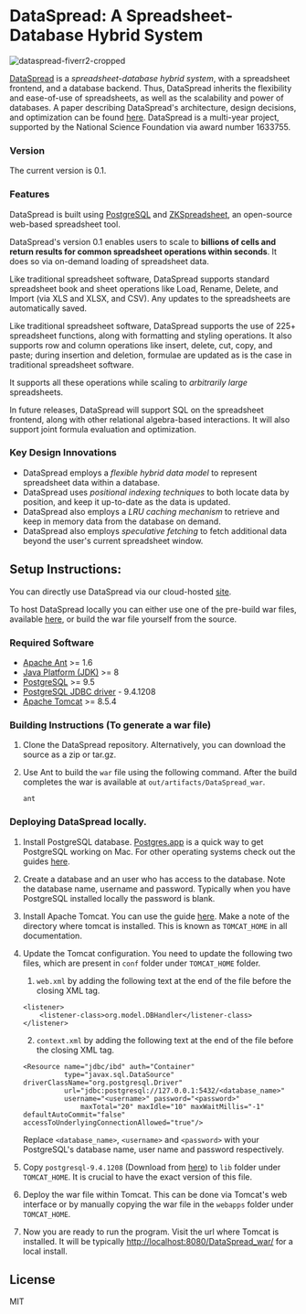 # DataSpread: A Spreadsheet-Database Hybrid System

![dataspread-fiverr2-cropped](https://cloud.githubusercontent.com/assets/1056605/21773459/cec3c198-d654-11e6-8d0e-5c7a867ed77b.png)


[DataSpread][dataspread-github] is a _spreadsheet-database hybrid system_, with a spreadsheet frontend, and a database backend. Thus, DataSpread inherits the flexibility and ease-of-use of spreadsheets, as well as the scalability and power of databases. A paper describing DataSpread's architecture, design decisions, and optimization can be found [here][dataspread-site]. DataSpread is a multi-year project, supported by the National Science Foundation via award number 1633755.

### Version
The current version is 0.1.

### Features
DataSpread is built using [PostgreSQL][postgressite] and [ZKSpreadsheet][zksite], an open-source web-based spreadsheet tool.

DataSpread's version 0.1 enables users to scale to **billions of cells and return results for common spreadsheet operations within seconds**. It does so via on-demand loading of spreadsheet data.


Like traditional spreadsheet software, DataSpread supports standard spreadsheet book and sheet operations like Load, Rename, Delete, and Import (via XLS and XLSX, and CSV). Any updates to the spreadsheets are automatically saved.

Like traditional spreadsheet software, DataSpread supports the use of 225+ spreadsheet functions, along with formatting and styling operations. It also supports row and column operations like insert, delete, cut, copy, and paste; during insertion and deletion, formulae are updated as is the case in traditional spreadsheet software. 

It supports all these operations while scaling to *arbitrarily large* spreadsheets.

In future releases, DataSpread will support SQL on the spreadsheet frontend, along with other relational algebra-based interactions. It will also support joint formula evaluation and optimization. 

### Key Design Innovations

* DataSpread employs a _flexible hybrid data model_ to represent spreadsheet data within a database. 
* DataSpread uses _positional indexing techniques_ to both locate data by position, and keep it up-to-date as the data is updated. 
* DataSpread also employs a _LRU caching mechanism_ to retrieve and keep in memory data from the database on demand. 
* DataSpread also employs _speculative fetching_ to fetch additional data beyond the user's current spreadsheet window. 



## Setup Instructions:

You can directly use DataSpread via our cloud-hosted [site][siteinfo].

To host DataSpread locally you can either use one of the pre-build war files, available [here][warlink], or build the war file yourself from the source.

### Required Software

* [Apache Ant][ant] >= 1.6
* [Java Platform (JDK)][java] >= 8
* [PostgreSQL][posrgres] >= 9.5
* [PostgreSQL JDBC driver][jdbc] - 9.4.1208
* [Apache Tomcat][tomcat] >= 8.5.4


### Building Instructions (To generate a war file)

1. Clone the DataSpread repository. Alternatively, you can download the source as a zip or tar.gz. 

2. Use Ant to build the `war` file using the following command.  After the build completes the war is available at `out/artifacts/DataSpread_war`. 

	```
	ant
	```

### Deploying DataSpread locally. 

1. Install PostgreSQL database. [Postgres.app][Postgres.app] is a quick way to get PostgreSQL working on Mac. For other operating systems check out the guides [here][postgre_install].  

2. Create a database and an user who has access to the database.  Note the database name, username and password. Typically when you have PostgreSQL installed locally the password is blank.  

3. Install Apache Tomcat. You can use the guide [here][tomcat_install]. Make a note of the directory where tomcat is installed. This is known as `TOMCAT_HOME` in all documentation. 

4. Update the Tomcat configuration. You need to update the following two files, which are present in `conf` folder under `TOMCAT_HOME` folder.  

    1. `web.xml` by adding the following text at the end of the file before the closing XML tag.   
	```
	<listener>
	    <listener-class>org.model.DBHandler</listener-class>
	</listener>
	```
    2. `context.xml` by adding the following text at the end of the file before the closing XML tag.   

	```
	<Resource name="jdbc/ibd" auth="Container"
	          type="javax.sql.DataSource" driverClassName="org.postgresql.Driver"
	          url="jdbc:postgresql://127.0.0.1:5432/<database_name>"
	          username="<username>" password="<password>"
                  maxTotal="20" maxIdle="10" maxWaitMillis="-1" defaultAutoCommit="false" accessToUnderlyingConnectionAllowed="true"/>
	```

	Replace `<database_name>`, `<username>` and `<password>` with your PostgreSQL's database name, user name and password respectively.

5. Copy `postgresql-9.4.1208` (Download from [here][jdbc]) to `lib` folder under `TOMCAT_HOME`.  It is crucial to have the exact version of this file. 
 
6. Deploy the war file within Tomcat. This can be done via Tomcat's web interface or by manually copying the war file in the `webapps` folder under `TOMCAT_HOME`.

7. Now you are ready to run the program. Visit the url where Tomcat is installed. It will be typically [http://localhost:8080/DataSpread_war/][install_loc] for a local install.


License
----
MIT

[install_loc]: http://localhost:8080/DataSpread_war/
[tomcat_install]: https://www.ntu.edu.sg/home/ehchua/programming/howto/Tomcat_HowTo.html
[postgre_install]: https://wiki.postgresql.org/wiki/Detailed_installation_guides
[Postgres.app]: http://postgresapp.com
[jdbc]: https://jdbc.postgresql.org/download/postgresql-9.4.1208.jar
[ant]: https://ant.apache.org/bindownload.cgi
[tomcat]: http://tomcat.apache.org/download-80.cgi
[java]: http://www.oracle.com/technetwork/java/javase/downloads/index-jsp-138363.html
[posrgres]:https://www.postgresql.org/download/
[siteinfo]: http://kite.cs.illinois.edu:8080
[zksite]: https://www.zkoss.org/product/zkspreadsheet
[postgressite]: https://www.postgresql.org/
[warlink]: https://github.com/dataspread/releases/releases
[dataspread-github]: http://dataspread.github.io
[dataspread-site]: http://data-people.cs.illinois.edu/dataspread.pdf